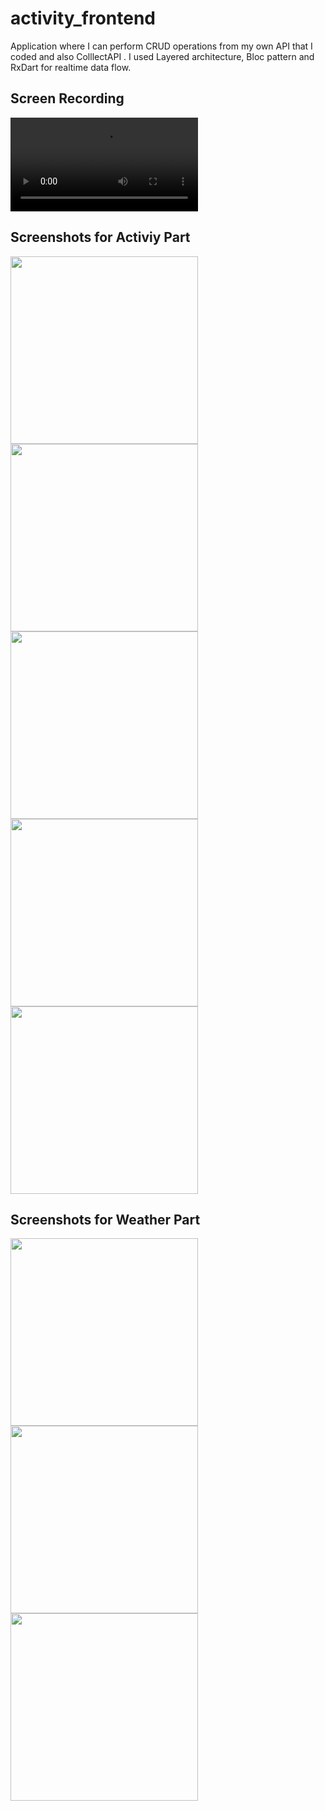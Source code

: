 # activity_frontend

Application where I can perform CRUD operations from my own API that I coded and also ColllectAPI . I used Layered architecture, Bloc pattern and RxDart for realtime data flow.


## Screen Recording

![Alt text](https://github.com/CemTitor/Activity_Frontend/blob/master/activity_crud.webm)



## Screenshots for Activiy Part


<img src="https://user-images.githubusercontent.com/43721794/210139361-e4a9bb4e-1b4e-4c36-976f-0dc21b869d14.png" width="300"/> <img src="https://user-images.githubusercontent.com/43721794/210139411-96b69ce7-6593-47eb-847a-a460fa7e24dc.png" width="300"/>  <img src="https://user-images.githubusercontent.com/43721794/210139423-0a5ec381-f3f0-417d-8c55-514a54562e99.png" width="300"/>  <img src="https://user-images.githubusercontent.com/43721794/210139424-71dd970a-40a6-475d-940c-04dcede02e89.png" width="300"/>  <img src="https://user-images.githubusercontent.com/43721794/210139430-1c11a290-bba2-4950-9cf1-048556761dad.png" width="300"/> 


## Screenshots for Weather Part

<img src="https://user-images.githubusercontent.com/43721794/210139478-9c0fcfbc-89dd-4b92-9556-ebcc70cd9742.png" width="300"/>  <img src="https://user-images.githubusercontent.com/43721794/210139498-b7bacfc1-21e3-462a-8912-c599317cab94.png" width="300"/>  <img src="https://user-images.githubusercontent.com/43721794/210139515-70527036-c196-4e16-b34c-9c1ae64fddaa.png" width="300"/> 
